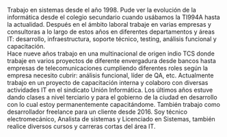 Trabajo en sistemas desde el año 1998.  Pude ver la evolución de la informática desde el colegio 
secundario cuando usábamos la TI994A hasta la actualidad. Después en el ámbito laboral trabaje en 
varias empresas y consultoras a lo largo de estos años en diferentes departamentos y áreas IT: 
desarrollo, infraestructura, soporte técnico, testing, análisis funcional y capacitación.  
Hace nueve años trabajo en una multinacional de origen indio TCS donde trabaje en varios 
proyectos de diferente envergadura desde bancos hasta empresas de telecomunicaciones cumpliendo 
diferentes roles según la empresa necesito cubrir: análisis funcional, líder de QA, etc. 
Actualmente trabajo en un proyecto de capacitación interna y colaboro con diversas actividades 
IT en el sindicato Unión Informática. Los últimos años estuve dando clases a nivel terciario 
y para el gobierno de la ciudad en desarrollo con lo cual estoy permanentemente capacitándome. 
También trabajo como desarrollador freelance para un cliente desde 2016. Soy técnico electromecánico, 
Analista de sistemas y Licenciado en Sistemas, también realice diversos cursos y carreras cortas 
del área IT.
